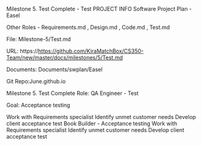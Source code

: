 Milestone 5. Test Complete - Test
PROJECT INFO
Software Project Plan - Easel

Other Roles - Requirements.md , Design.md , Code.md , Test.md

File: Milestone-5/Test.md

URL: https://https://github.com/KiraMatchBox/CS350-Team/new/master/docs/milestones/5/Test.md

Documents: Documents/swplan/Easel

Git Repo:June.github.io

Milestone 5. Test Complete
Role: QA Engineer - Test

Goal: Acceptance testing

Work with Requirements specialist
Identify unmet customer needs
Develop client acceptance test
Book Builder - Acceptance testing
Work with Requirements specialist
Identify unmet customer needs
Develop client acceptance test
